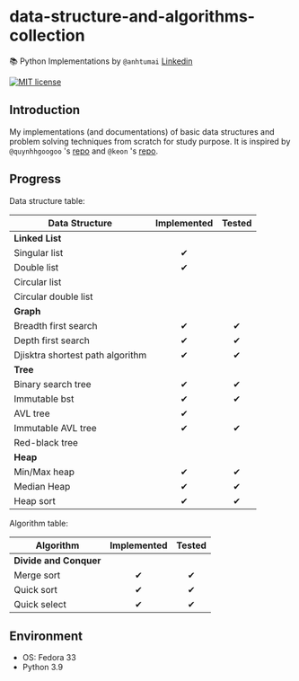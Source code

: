 # data-structure-and-algorithms-collection

📚 Python Implementations by `@anhtumai`
[Linkedin](https://www.linkedin.com/in/tu-mai-1bb32715b/)

[![MIT license](https://img.shields.io/badge/License-MIT-blue.svg)](https://opensource.org/licenses/MIT)

## Introduction

My implementations (and documentations) of basic data structures and problem solving techniques from scratch for study purpose. It is inspired by `@quynhhgoogoo` 's [repo](https://github.com/quynhhgoogoo/intro-to-data-structure-and-algorithm) and `@keon` 's [repo](https://github.com/keon/algorithms).

## Progress

Data structure table:

| Data Structure | Implemented | Tested |
|---|:---:|:---:|
| __Linked List__ | | |
| Singular list | ✔ | |
| Double list | ✔ | |
| Circular list | | |
| Circular double list | |
| __Graph__ | | |
| Breadth first search | ✔ | ✔ |
| Depth first search | ✔ | ✔ |
| Djisktra shortest path algorithm | ✔ | ✔ |
| __Tree__ | | |
| Binary search tree | ✔ | ✔ |
| Immutable bst | ✔ | ✔ |
| AVL tree | ✔ | |
| Immutable AVL tree | ✔ | ✔ |
| Red-black tree | | |
| __Heap__ | | |
| Min/Max heap | ✔ | ✔ |
| Median Heap | ✔ | ✔ |
| Heap sort | ✔ | ✔ |

Algorithm table:

| Algorithm | Implemented | Tested |
|---|:---:|:---:|
| __Divide and Conquer__ | | |
| Merge sort | ✔ | ✔ |
| Quick sort | ✔ | ✔ |
| Quick select | ✔ | ✔ |

## Environment

- OS: Fedora 33
- Python 3.9
